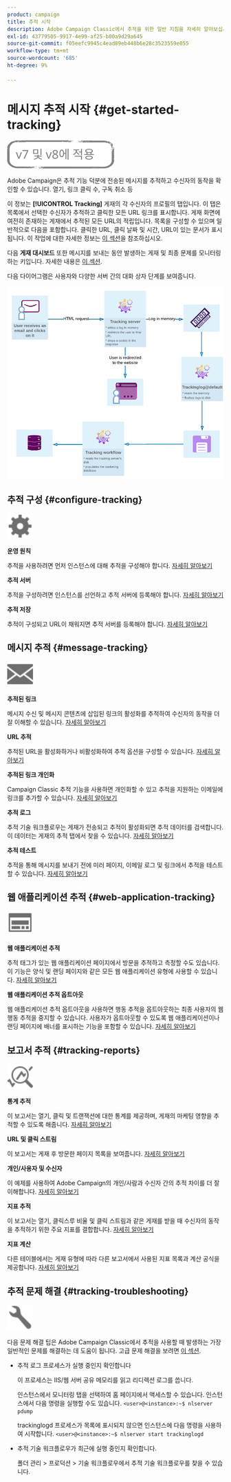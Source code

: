 ```yaml
---
product: campaign
title: 추적 시작
description: Adobe Campaign Classic에서 추적을 위한 일반 지침을 자세히 알아보십시오
exl-id: 43779505-9917-4e99-af25-b00a9d29a645
source-git-commit: f05eefc9945c4ead89eb448b6e28c3523559e055
workflow-type: tm+mt
source-wordcount: '685'
ht-degree: 9%

---
```


# 메시지 추적 시작 {#get-started-tracking}

![](../../assets/common.svg)

Adobe Campaign은 추적 기능 덕분에 전송된 메시지를 추적하고 수신자의 동작을 확인할 수 있습니다. 열기, 링크 클릭 수, 구독 취소 등

이 정보는 **[!UICONTROL Tracking]** 게재의 각 수신자의 프로필의 탭입니다. 이 탭은 목록에서 선택한 수신자가 추적하고 클릭한 모든 URL 링크를 표시합니다. 게재 화면에 여전히 존재하는 게재에서 추적된 모든 URL의 적립입니다. 목록을 구성할 수 있으며 일반적으로 다음을 포함합니다. 클릭한 URL, 클릭 날짜 및 시간, URL이 있는 문서가 표시됩니다. 이 작업에 대한 자세한 정보는 [이 섹션](../../platform/using/editing-a-profile.md#tracking-tab)을 참조하십시오.

다음 **게재 대시보드** 또한 메시지를 보내는 동안 발생하는 게재 및 최종 문제를 모니터링하는 키입니다. 자세한 내용은 [이 섹션](delivery-dashboard.md).

다음 다이어그램은 사용자와 다양한 서버 간의 대화 상자 단계를 보여줍니다.

![](assets/tracking-diagram.png)

## 추적 구성 {#configure-tracking}

<img src="assets/do-not-localize/icon-configure.svg" width="60px">

**운영 원칙**

추적을 사용하려면 먼저 인스턴스에 대해 추적을 구성해야 합니다. [자세히 알아보기](../../installation/using/deploying-an-instance.md#operating-principle)

**추적 서버**

추적을 구성하려면 인스턴스를 선언하고 추적 서버에 등록해야 합니다. [자세히 알아보기](../../installation/using/deploying-an-instance.md#tracking-server)

**추적 저장**

추적이 구성되고 URL이 채워지면 추적 서버를 등록해야 합니다. [자세히 알아보기](../../installation/using/deploying-an-instance.md#saving-tracking)

## 메시지 추적 {#message-tracking}

<img src="assets/do-not-localize/icon-message-tracking.svg" width="60px">

**추적된 링크**

메시지 수신 및 메시지 콘텐츠에 삽입된 링크의 활성화를 추적하여 수신자의 동작을 더 잘 이해할 수 있습니다. [자세히 알아보기](how-to-configure-tracked-links.md)

**URL 추적**

추적된 URL을 활성화하거나 비활성화하여 추적 옵션을 구성할 수 있습니다. [자세히 알아보기](personalizing-url-tracking.md)

**추적된 링크 개인화**

Campaign Classic 추적 기능을 사용하면 개인화할 수 있고 추적을 지원하는 이메일에 링크를 추가할 수 있습니다. [자세히 알아보기](tracking-personalized-links.md)

**추적 로그**

추적 기술 워크플로우는 게재가 전송되고 추적이 활성화되면 추적 데이터를 검색합니다. 이 데이터는 게재의 추적 탭에서 찾을 수 있습니다. [자세히 알아보기](accessing-the-tracking-logs.md)

**추적 테스트**

추적을 통해 메시지를 보내기 전에 미러 페이지, 이메일 로그 및 링크에서 추적을 테스트할 수 있습니다. [자세히 알아보기](testing-tracking.md)

## 웹 애플리케이션 추적 {#web-application-tracking}

<img src="assets/do-not-localize/icon-web-app.svg" width="60px">

**웹 애플리케이션 추적**

추적 태그가 있는 웹 애플리케이션 페이지에서 방문을 추적하고 측정할 수도 있습니다. 이 기능은 양식 및 랜딩 페이지와 같은 모든 웹 애플리케이션 유형에 사용할 수 있습니다. [자세히 알아보기](../../web/using/tracking-a-web-application.md)

**웹 애플리케이션 추적 옵트아웃**

웹 애플리케이션 추적 옵트아웃을 사용하면 행동 추적을 옵트아웃하는 최종 사용자의 웹 행동 추적을 중지할 수 있습니다. 사용자가 옵트아웃할 수 있도록 웹 애플리케이션이나 랜딩 페이지에 배너를 표시하는 기능을 포함할 수 있습니다. [자세히 알아보기](../../web/using/web-application-tracking-opt-out.md)

## 보고서 추적 {#tracking-reports}

<img src="assets/do-not-localize/icon_monitor.svg" width="60px">

**통계 추적**

이 보고서는 열기, 클릭 및 트랜잭션에 대한 통계를 제공하며, 게재의 마케팅 영향을 추적할 수 있도록 해줍니다. [자세히 알아보기](../../reporting/using/delivery-reports.md#tracking-statistics)

**URL 및 클릭 스트림**

이 보고서는 게재 후 방문한 페이지 목록을 보여줍니다. [자세히 알아보기](../../reporting/using/delivery-reports.md#urls-and-click-streams)

**개인/사용자 및 수신자**

이 예제를 사용하여 Adobe Campaign의 개인/사람과 수신자 간의 추적 차이를 더 잘 이해합니다. [자세히 알아보기](../../reporting/using/person-people-recipients.md)

**지표 추적**

이 보고서는 열기, 클릭스루 비율 및 클릭 스트림과 같은 게재를 받을 때 수신자의 동작을 추적하기 위한 주요 지표를 결합합니다. [자세히 알아보기](../../reporting/using/delivery-reports.md#tracking-indicators)

**지표 계산**

다른 테이블에서는 게재 유형에 따라 다른 보고서에서 사용된 지표 목록과 계산 공식을 제공합니다. [자세히 알아보기](../../reporting/using/indicator-calculation.md)

## 추적 문제 해결 {#tracking-troubleshooting}

<img src="assets/do-not-localize/icon-troubleshooting.svg" width="60px">

다음 문제 해결 팁은 Adobe Campaign Classic에서 추적을 사용할 때 발생하는 가장 일반적인 문제를 해결하는 데 도움이 됩니다. 고급 문제 해결을 보려면 [이 섹션](tracking-troubleshooting.md).

* 추적 로그 프로세스가 실행 중인지 확인합니다

   이 프로세스는 IIS/웹 서버 공유 메모리를 읽고 리디렉션 로그를 씁니다.

   인스턴스에서 모니터링 탭을 선택하여 홈 페이지에서 액세스할 수 있습니다. 인스턴스에서 다음 명령을 실행할 수도 있습니다. `<user>@<instance>:~$ nlserver pdump`

   trackinglogd 프로세스가 목록에 표시되지 않으면 인스턴스에 다음 명령을 사용하여 시작합니다. `<user>@<instance>:~$ nlserver start trackinglogd`

* 추적 기술 워크플로우가 최근에 실행 중인지 확인합니다.

   폴더 관리 > 프로덕션 > 기술 워크플로우에서 추적 기술 워크플로우를 찾을 수 있습니다.

